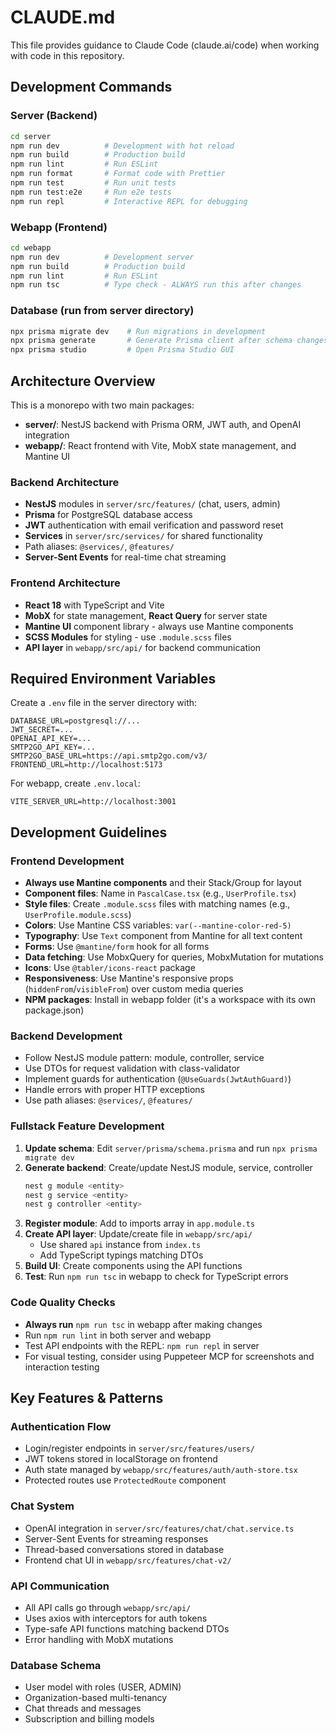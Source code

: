 # CLAUDE.md

This file provides guidance to Claude Code (claude.ai/code) when working with code in this repository.

## Development Commands

### Server (Backend)
```bash
cd server
npm run dev          # Development with hot reload
npm run build        # Production build
npm run lint         # Run ESLint
npm run format       # Format code with Prettier
npm run test         # Run unit tests
npm run test:e2e     # Run e2e tests
npm run repl         # Interactive REPL for debugging
```

### Webapp (Frontend)
```bash
cd webapp
npm run dev          # Development server
npm run build        # Production build
npm run lint         # Run ESLint
npm run tsc          # Type check - ALWAYS run this after changes
```

### Database (run from server directory)
```bash
npx prisma migrate dev    # Run migrations in development
npx prisma generate       # Generate Prisma client after schema changes
npx prisma studio         # Open Prisma Studio GUI
```

## Architecture Overview

This is a monorepo with two main packages:
- **server/**: NestJS backend with Prisma ORM, JWT auth, and OpenAI integration
- **webapp/**: React frontend with Vite, MobX state management, and Mantine UI

### Backend Architecture
- **NestJS** modules in `server/src/features/` (chat, users, admin)
- **Prisma** for PostgreSQL database access
- **JWT** authentication with email verification and password reset
- **Services** in `server/src/services/` for shared functionality
- Path aliases: `@services/`, `@features/`
- **Server-Sent Events** for real-time chat streaming

### Frontend Architecture
- **React 18** with TypeScript and Vite
- **MobX** for state management, **React Query** for server state
- **Mantine UI** component library - always use Mantine components
- **SCSS Modules** for styling - use `.module.scss` files
- **API layer** in `webapp/src/api/` for backend communication

## Required Environment Variables

Create a `.env` file in the server directory with:
```
DATABASE_URL=postgresql://...
JWT_SECRET=...
OPENAI_API_KEY=...
SMTP2GO_API_KEY=...
SMTP2GO_BASE_URL=https://api.smtp2go.com/v3/
FRONTEND_URL=http://localhost:5173
```

For webapp, create `.env.local`:
```
VITE_SERVER_URL=http://localhost:3001
```

## Development Guidelines

### Frontend Development
- **Always use Mantine components** and their Stack/Group for layout
- **Component files**: Name in `PascalCase.tsx` (e.g., `UserProfile.tsx`)
- **Style files**: Create `.module.scss` files with matching names (e.g., `UserProfile.module.scss`)
- **Colors**: Use Mantine CSS variables: `var(--mantine-color-red-5)`
- **Typography**: Use `Text` component from Mantine for all text content
- **Forms**: Use `@mantine/form` hook for all forms
- **Data fetching**: Use MobxQuery for queries, MobxMutation for mutations
- **Icons**: Use `@tabler/icons-react` package
- **Responsiveness**: Use Mantine's responsive props (`hiddenFrom`/`visibleFrom`) over custom media queries
- **NPM packages**: Install in webapp folder (it's a workspace with its own package.json)

### Backend Development
- Follow NestJS module pattern: module, controller, service
- Use DTOs for request validation with class-validator
- Implement guards for authentication (`@UseGuards(JwtAuthGuard)`)
- Handle errors with proper HTTP exceptions
- Use path aliases: `@services/`, `@features/`

### Fullstack Feature Development
1. **Update schema**: Edit `server/prisma/schema.prisma` and run `npx prisma migrate dev`
2. **Generate backend**: Create/update NestJS module, service, controller
   ```bash
   nest g module <entity>
   nest g service <entity>
   nest g controller <entity>
   ```
3. **Register module**: Add to imports array in `app.module.ts`
4. **Create API layer**: Update/create file in `webapp/src/api/`
   - Use shared `api` instance from `index.ts`
   - Add TypeScript typings matching DTOs
5. **Build UI**: Create components using the API functions
6. **Test**: Run `npm run tsc` in webapp to check for TypeScript errors

### Code Quality Checks
- **Always run** `npm run tsc` in webapp after making changes
- Run `npm run lint` in both server and webapp
- Test API endpoints with the REPL: `npm run repl` in server
- For visual testing, consider using Puppeteer MCP for screenshots and interaction testing

## Key Features & Patterns

### Authentication Flow
- Login/register endpoints in `server/src/features/users/`
- JWT tokens stored in localStorage on frontend
- Auth state managed by `webapp/src/features/auth/auth-store.tsx`
- Protected routes use `ProtectedRoute` component

### Chat System
- OpenAI integration in `server/src/features/chat/chat.service.ts`
- Server-Sent Events for streaming responses
- Thread-based conversations stored in database
- Frontend chat UI in `webapp/src/features/chat-v2/`

### API Communication
- All API calls go through `webapp/src/api/`
- Uses axios with interceptors for auth tokens
- Type-safe API functions matching backend DTOs
- Error handling with MobX mutations

### Database Schema
- User model with roles (USER, ADMIN)
- Organization-based multi-tenancy
- Chat threads and messages
- Subscription and billing models